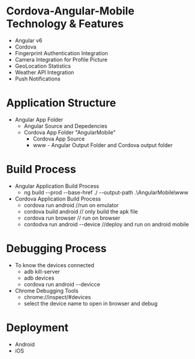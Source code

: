 # Cordova-Angular-Mobile Technology & Features
  - Angular v6
  - Cordova
  - Fingerprint Authentication Integration
  - Camera Integration for Profile Picture
  - GeoLocation Statistics
  - Weather API Integration
  - Push Notifications

# Application  Structure
  - Angular App Folder
    - Angular Source and Depedencies
    - Cordova App Folder "AngularMobile"
      - Cordova App Source
      - www - Angular Output Folder and Cordova output folder

# Build Process
  - Angular Application Build Process
    - ng build --prod --base-href ./ --output-path .\AngularMobile\www
  - Cordova Application Build Process 
    - cordova run android //run on emulator
    - cordova build android // only build the apk file
    - cordova run browser // run on browser
    - cordodva run android --device //deploy and run on android mobile

# Debugging Process
  - To know the devices connected
    - adb kill-server
    - adb devices
    - cordova run android --devicce
  - Chrome Debugging Tools
    - chrome://inspect/#devices
    - select the device name to open in browser and debug
  
# Deployment
  - Android
  - iOS
